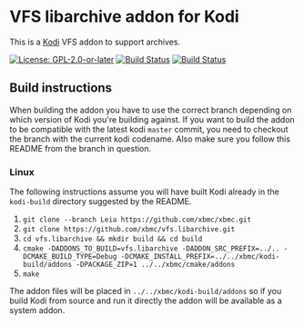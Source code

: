 # VFS libarchive addon for Kodi

This is a [Kodi](http://kodi.tv) VFS addon to support archives.

[![License: GPL-2.0-or-later](https://img.shields.io/badge/License-GPL%20v2+-blue.svg)](LICENSE.md)
[![Build Status](https://travis-ci.org/xbmc/vfs.libarchive.svg?branch=Leia)](https://travis-ci.org/xbmc/vfs.libarchive/branches)
[![Build Status](https://dev.azure.com/teamkodi/binary-addons/_apis/build/status/xbmc.vfs.libarchive?branchName=Leia)](https://dev.azure.com/teamkodi/binary-addons/_build/latest?definitionId=51&branchName=Leia)
<!--- [![Build Status](https://ci.appveyor.com/api/projects/status/github/xbmc/vfs.libarchive?branch=Leia&svg=true)](https://ci.appveyor.com/project/xbmc/vfs-libarchive?branch=Leia) -->

## Build instructions

When building the addon you have to use the correct branch depending on which version of Kodi you're building against. 
If you want to build the addon to be compatible with the latest kodi `master` commit, you need to checkout the branch with the current kodi codename.
Also make sure you follow this README from the branch in question.

### Linux

The following instructions assume you will have built Kodi already in the `kodi-build` directory 
suggested by the README.

1. `git clone --branch Leia https://github.com/xbmc/xbmc.git`
2. `git clone https://github.com/xbmc/vfs.libarchive.git`
3. `cd vfs.libarchive && mkdir build && cd build`
4. `cmake -DADDONS_TO_BUILD=vfs.libarchive -DADDON_SRC_PREFIX=../.. -DCMAKE_BUILD_TYPE=Debug -DCMAKE_INSTALL_PREFIX=../../xbmc/kodi-build/addons -DPACKAGE_ZIP=1 ../../xbmc/cmake/addons`
5. `make`

The addon files will be placed in `../../xbmc/kodi-build/addons` so if you build Kodi from source and run it directly 
the addon will be available as a system addon.
